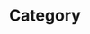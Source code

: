 ---
layout: home
title: "Category"
description: 
tags: [Jekyll, theme, responsive, blog, template]
image:
  feature: typewriter.jpg
---